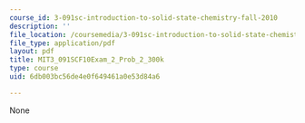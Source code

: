 ```yaml
---
course_id: 3-091sc-introduction-to-solid-state-chemistry-fall-2010
description: ''
file_location: /coursemedia/3-091sc-introduction-to-solid-state-chemistry-fall-2010/6db003bc56de4e0f649461a0e53d84a6_MIT3_091SCF10Exam_2_Prob_2_300k.pdf
file_type: application/pdf
layout: pdf
title: MIT3_091SCF10Exam_2_Prob_2_300k
type: course
uid: 6db003bc56de4e0f649461a0e53d84a6

---
```

None